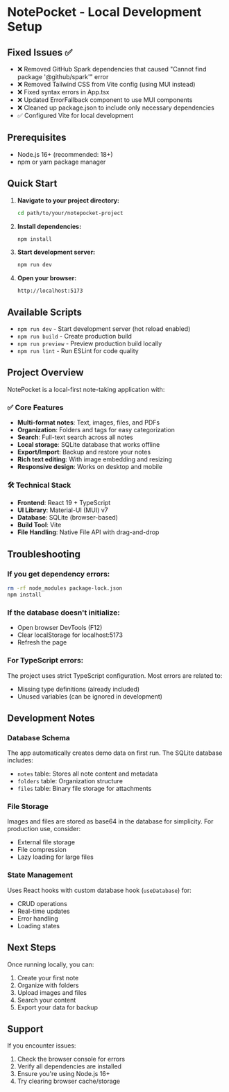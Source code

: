 # NotePocket - Local Development Setup

## Fixed Issues ✅
- ❌ Removed GitHub Spark dependencies that caused "Cannot find package '@github/spark'" error
- ❌ Removed Tailwind CSS from Vite config (using MUI instead)
- ❌ Fixed syntax errors in App.tsx
- ❌ Updated ErrorFallback component to use MUI components
- ❌ Cleaned up package.json to include only necessary dependencies
- ✅ Configured Vite for local development

## Prerequisites
- Node.js 16+ (recommended: 18+)
- npm or yarn package manager

## Quick Start

1. **Navigate to your project directory:**
   ```bash
   cd path/to/your/notepocket-project
   ```

2. **Install dependencies:**
   ```bash
   npm install
   ```

3. **Start development server:**
   ```bash
   npm run dev
   ```

4. **Open your browser:**
   ```
   http://localhost:5173
   ```

## Available Scripts
- `npm run dev` - Start development server (hot reload enabled)
- `npm run build` - Create production build
- `npm run preview` - Preview production build locally
- `npm run lint` - Run ESLint for code quality

## Project Overview
NotePocket is a local-first note-taking application with:

### ✅ Core Features
- **Multi-format notes**: Text, images, files, and PDFs
- **Organization**: Folders and tags for easy categorization
- **Search**: Full-text search across all notes
- **Local storage**: SQLite database that works offline
- **Export/Import**: Backup and restore your notes
- **Rich text editing**: With image embedding and resizing
- **Responsive design**: Works on desktop and mobile

### 🛠 Technical Stack
- **Frontend**: React 19 + TypeScript
- **UI Library**: Material-UI (MUI) v7
- **Database**: SQLite (browser-based)
- **Build Tool**: Vite
- **File Handling**: Native File API with drag-and-drop

## Troubleshooting

### If you get dependency errors:
```bash
rm -rf node_modules package-lock.json
npm install
```

### If the database doesn't initialize:
- Open browser DevTools (F12)
- Clear localStorage for localhost:5173
- Refresh the page

### For TypeScript errors:
The project uses strict TypeScript configuration. Most errors are related to:
- Missing type definitions (already included)
- Unused variables (can be ignored in development)

## Development Notes

### Database Schema
The app automatically creates demo data on first run. The SQLite database includes:
- `notes` table: Stores all note content and metadata
- `folders` table: Organization structure
- `files` table: Binary file storage for attachments

### File Storage
Images and files are stored as base64 in the database for simplicity. For production use, consider:
- External file storage
- File compression
- Lazy loading for large files

### State Management
Uses React hooks with custom database hook (`useDatabase`) for:
- CRUD operations
- Real-time updates
- Error handling
- Loading states

## Next Steps
Once running locally, you can:
1. Create your first note
2. Organize with folders
3. Upload images and files
4. Search your content
5. Export your data for backup

## Support
If you encounter issues:
1. Check the browser console for errors
2. Verify all dependencies are installed
3. Ensure you're using Node.js 16+
4. Try clearing browser cache/storage